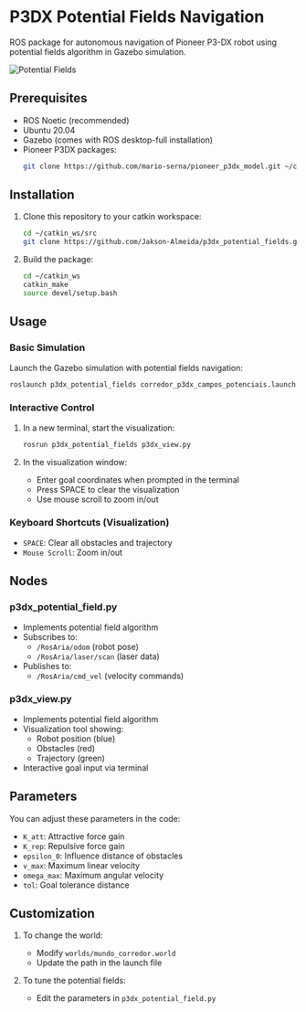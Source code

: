 # P3DX Potential Fields Navigation

ROS package for autonomous navigation of Pioneer P3-DX robot using potential fields algorithm in Gazebo simulation.

![Potential Fields](potential_fields.gif)

## Prerequisites

- ROS Noetic (recommended)
- Ubuntu 20.04
- Gazebo (comes with ROS desktop-full installation)
- Pioneer P3DX packages:
  ```bash
  git clone https://github.com/mario-serna/pioneer_p3dx_model.git ~/catkin_ws/src/p3dx_gazebo
  ```

## Installation

1. Clone this repository to your catkin workspace:
   ```bash
   cd ~/catkin_ws/src
   git clone https://github.com/Jakson-Almeida/p3dx_potential_fields.git
   ```

2. Build the package:
   ```bash
   cd ~/catkin_ws
   catkin_make
   source devel/setup.bash
   ```

## Usage

### Basic Simulation

Launch the Gazebo simulation with potential fields navigation:
```bash
roslaunch p3dx_potential_fields corredor_p3dx_campos_potenciais.launch
```

### Interactive Control

1. In a new terminal, start the visualization:
   ```bash
   rosrun p3dx_potential_fields p3dx_view.py
   ```

2. In the visualization window:
   - Enter goal coordinates when prompted in the terminal
   - Press SPACE to clear the visualization
   - Use mouse scroll to zoom in/out

### Keyboard Shortcuts (Visualization)
- `SPACE`: Clear all obstacles and trajectory
- `Mouse Scroll`: Zoom in/out

## Nodes

### p3dx_potential_field.py
- Implements potential field algorithm
- Subscribes to:
  - `/RosAria/odom` (robot pose)
  - `/RosAria/laser/scan` (laser data)
- Publishes to:
  - `/RosAria/cmd_vel` (velocity commands)

### p3dx_view.py
- Implements potential field algorithm
- Visualization tool showing:
  - Robot position (blue)
  - Obstacles (red)
  - Trajectory (green)
- Interactive goal input via terminal

## Parameters

You can adjust these parameters in the code:
- `K_att`: Attractive force gain
- `K_rep`: Repulsive force gain
- `epsilon_0`: Influence distance of obstacles
- `v_max`: Maximum linear velocity
- `omega_max`: Maximum angular velocity
- `tol`: Goal tolerance distance

## Customization

1. To change the world:
   - Modify `worlds/mundo_corredor.world`
   - Update the path in the launch file

2. To tune the potential fields:
   - Edit the parameters in `p3dx_potential_field.py`

